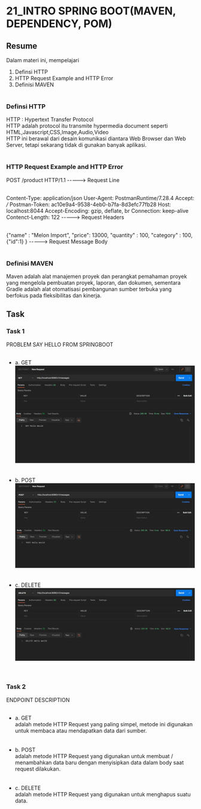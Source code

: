 # 21_INTRO SPRING BOOT(MAVEN, DEPENDENCY, POM)

## Resume

Dalam materi ini, mempelajari <br />

1. Definsi HTTP <br />
2. HTTP Request Example and HTTP Error<br />
3. Definisi MAVEN<br /><br />

### Definsi HTTP

HTTP : Hypertext Transfer Protocol <br />
HTTP adalah protocol itu transmite hypermedia document seperti HTML,Javascript,CSS,Image,Audio,Video<br />
HTTP ini berawal dari desain komunikasi diantara Web Browser dan Web Server, tetapi
sekarang tidak di gunakan banyak aplikasi.<br /><br />

### HTTP Request Example and HTTP Error <br>

POST /product HTTP/1.1 -----> Request Line <br /><br />

Content-Type: application/json
User-Agent: PostmanRuntime/7.28.4
Accept: _/_
Postman-Token: ac10e9a4-9538-4eb0-b7fa-8d3efc77fb28
Host: localhost:8044
Accept-Encoding: gzip, deflate, br
Connection: keep-alive
Contenct-Length: 122 -----> Request Headers <br /><br />

{"name" : "Melon Import",
"price": 13000,
"quantity" : 100,
"category" : 100,
{"id":1}
} -----> Request Message Body <br /><br />

### Definisi MAVEN

Maven adalah alat manajemen proyek dan perangkat pemahaman proyek yang mengelola pembuatan proyek, laporan, dan dokumen, sementara Gradle adalah alat otomatisasi pembangunan sumber terbuka yang berfokus pada fleksibilitas dan kinerja.

## Task

### Task 1

PROBLEM SAY HELLO FROM SPRINGBOOT<br /><br />

- a. GET <br />
  ![CODE-JSON-NO-2](<https://github.com/hafidzencis/java_muhammad-hafidz-febriansyah/blob/master/21_Intro%20Spring%20Boot%20(Maven%2C%20Dependency%2C%20Pom)/screenshot/GET.JPG>)<br /><br/><br />
- b. POST <br />
  ![CODE-JSON-NO-2](<https://github.com/hafidzencis/java_muhammad-hafidz-febriansyah/blob/master/21_Intro%20Spring%20Boot%20(Maven%2C%20Dependency%2C%20Pom)/screenshot/POST.JPG>)<br /><br/><br />
- c. DELETE <br />
  ![CODE-JSON-NO-2](<https://github.com/hafidzencis/java_muhammad-hafidz-febriansyah/blob/master/21_Intro%20Spring%20Boot%20(Maven%2C%20Dependency%2C%20Pom)/screenshot/DELETE.JPG>)<br /><br/><br />

### Task 2

ENDPOINT DESCRIPTION<br /><br />

- a. GET <br />
  adalah metode HTTP Request yang paling simpel, metode ini digunakan untuk membaca atau mendapatkan data dari sumber.<br /><br/><br />
- b. POST <br />
  adalah metode HTTP Request yang digunakan untuk membuat / menambahkan data baru dengan menyisipkan data dalam body saat request dilakukan.<br /><br/><br />
- c. DELETE <br />
  adalah metode HTTP Request yang digunakan untuk menghapus suatu data.<br /><br/><br />
